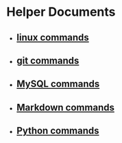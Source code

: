 # Helper Documents
- ## [linux commands](https://github.com/davjfish/helper_files/blob/master/linux.md)
- ## [git commands](https://github.com/davjfish/helper_files/blob/master/git.md)
- ## [MySQL commands](https://github.com/davjfish/helper_files/blob/master/mysql.md)
- ## [Markdown commands](https://github.com/davjfish/helper_files/blob/master/markdown.md)
- ## [Python commands](https://github.com/davjfish/helper_files/blob/master/python.md)
